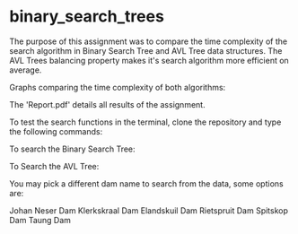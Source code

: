 # binary_search_trees

The purpose of this assignment was to compare the time complexity of the search algorithm in Binary Search Tree and AVL Tree data structures. The AVL Trees balancing property makes it's search algorithm more efficient on average. 

Graphs comparing the time complexity of both algorithms:



The 'Report.pdf' details all results of the assignment.

To test the search functions in the terminal, clone the repository and type the following commands:

To search the Binary Search Tree:

To Search the AVL Tree:

You may pick a different dam name to search from the data, some options are:

Johan Neser Dam 
Klerkskraal Dam 
Elandskuil Dam 
Rietspruit Dam 
Spitskop Dam 
Taung Dam
